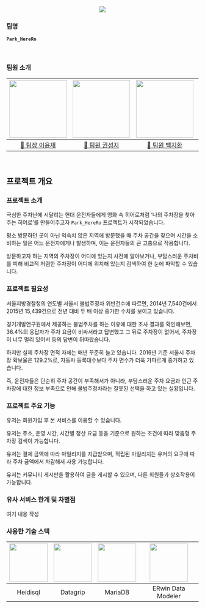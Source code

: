 <div align="center">
  <img src="https://capsule-render.vercel.app/api?type=waving&color=006F3E&height=230&section=header&text=Park%20HereRo&fontColor=7DB249&fontSize=90" />
</div>

### 팀명
**`Park_HereRo`**

</br>

### 팀원 소개
<div align="center">

|<img src="https://github.com/beyond-sw-camp/be05-1st-Peter_Parker-Park_HereRo/blob/main/images/memoji/itsjaeya.png" height="150" />|<img src="https://github.com/beyond-sw-camp/be05-1st-Peter_Parker-Park_HereRo/blob/main/images/memoji/holyplace129.png" height="150" />|<img src="https://github.com/beyond-sw-camp/be05-1st-Peter_Parker-Park_HereRo/blob/main/images/memoji/JihwanB.png" height="150" />|<img src="https://github.com/beyond-sw-camp/be05-1st-Peter_Parker-Park_HereRo/blob/main/images/memoji/ecoh96.png" height="150" />|<img src="https://github.com/beyond-sw-camp/be05-1st-Peter_Parker-Park_HereRo/blob/main/images/memoji/hyeonjin-dot.png" height="150" />|
|:---:|:---:|:---:|:---:|:---:|
|[🎸 팀장 이윤재](https://github.com/itsjaeya)|[🤑 팀원 권성지](https://github.com/holyplace129)|[🐶 팀원 백지환](https://github.com/JihwanB)|[🤭 팀원 오은철](https://github.com/ecoh96)|[🤎 팀원 정현진](https://github.com/hyeonjin-dot)|

</div>

</br>

## 프로젝트 개요

### 프로젝트 소개
극심한 주차난에 시달리는 현대 운전자들에게 영화 속 히어로처럼 ‘나의 주차장을 찾아주는 히어로’를 만들어주고자 `Park_HereRo` 프로젝트가 시작되었습니다.

평소 방문하던 곳이 아닌 익숙치 않은 지역에 방문했을 때 주차 공간을 찾으며 시간을 소비하는 일은 어느 운전자에게나 발생하며, 이는 운전자들의 큰 고충으로 작용합니다.

방문하고자 하는 지역의 주차장이 어디에 있는지 사전에 알아보거나, 부담스러운 주차비를 피해 비교적 저렴한 주차장이 어디에 위치해 있는지 검색하여 한 눈에 파악할 수 있습니다.

### 프로젝트 필요성
서울지방경찰청의 연도별 서울시 불법주정차 위반건수에 따르면, 2014년 7,540건에서 2015년 15,439건으로 전년 대비 두 배 이상 증가한 수치를 보이고 있습니다.

경기개발연구원에서 제공하는 불법주차를 하는 이유에 대한 조사 결과를 확인해보면, 36.4%의 응답자가 주차 요금이 비싸서라고 답변했고 그 뒤로 주차장이 없어서, 주차장이 너무 멀리 있어서 등의 답변이 뒤따랐습니다.

하지만 실제 주차장 면적 자체는 매년 꾸준히 늘고 있습니다. 2016년 기준 서울시 주차장 확보율은 129.2%로, 자동차 등록대수보다 주차 면수가 더욱 가파르게 증가하고 있습니다.

즉, 운전자들은 단순히 주차 공간이 부족해서가 아니라, 부담스러운 주차 요금과 인근 주차장에 대한 정보 부족으로 인해 불법주정차라는 잘못된 선택을 하고 있는 실황입니다.

### 프로젝트 주요 기능
유저는 회원가입 후 본 서비스를 이용할 수 있습니다.

유저는 주소, 운영 시간, 시간별 정산 요금 등을 기준으로 원하는 조건에 따라 맞춤형 주차장 검색이 가능합니다.

유저는 결제 금액에 따라 마일리지를 지급받으며, 적립된 마일리지는 유저의 요구에 따라 주차 금액에서 차감해서 사용 가능합니다.

유저는 커뮤니티 게시판을 활용하여 글을 게시할 수 있으며, 다른 회원들과 상호작용이 가능합니다.

### 유사 서비스 한계 및 차별점
여기 내용 작성

### 사용한 기술 스택
<div align="center">
  
  |<img src="https://github.com/beyond-sw-camp/be05-1st-Peter_Parker-Park_HereRo/blob/main/images/techstack/heidisql.png" height="100" />|<img src="https://github.com/beyond-sw-camp/be05-1st-Peter_Parker-Park_HereRo/blob/main/images/techstack/datagrip.png" height="100" />|<img src="https://github.com/beyond-sw-camp/be05-1st-Peter_Parker-Park_HereRo/blob/main/images/techstack/mariaDB.svg" height="100" />|<img src="https://github.com/beyond-sw-camp/be05-1st-Peter_Parker-Park_HereRo/blob/main/images/techstack/erwin-logo.svg" height="100" />|
  |:---:|:---:|:---:|:---:|
  |Heidisql|Datagrip|MariaDB|ERwin Data Modeler|
  
</div>